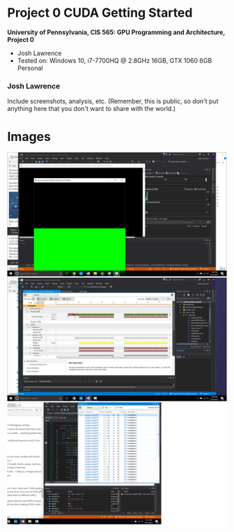 Project 0 CUDA Getting Started
====================

**University of Pennsylvania, CIS 565: GPU Programming and Architecture, Project 0**

* Josh Lawrence
* Tested on: Windows 10, i7-7700HQ @ 2.8GHz 16GB, GTX 1060 6GB  Personal

### Josh Lawrence

Include screenshots, analysis, etc. (Remember, this is public, so don't put
anything here that you don't want to share with the world.)

Images
==============

![](images/initialtest.png)
![](images/timeline.png)
![](images/cudainfo1.png)

